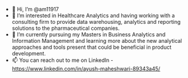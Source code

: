 - 👋 Hi, I’m @am11917
- 👀 I’m interested in Healthcare Analytics and having working with a consulting firm to provide data warehousing, analytics and reporting solutions to the pharmaceutical companies.
- 🌱 I’m currently pursuing my Masters in Business Analytics and Information Management and learning more about the new analytical approaches and tools present that could be beneficial in product development.
- 📫 You can reach out to me on LinkedIn - https://www.linkedin.com/in/ayush-maheshwari-89343a45/

<!---
am11917/am11917 is a ✨ special ✨ repository because its `README.md` (this file) appears on your GitHub profile.
You can click the Preview link to take a look at your changes.
--->

